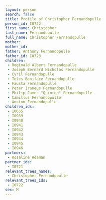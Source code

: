 ```yaml
---
layout: person
search: false
title: Profile of Christopher Fernandopulle
person_id: I0722
first_name: Christopher
last_name: Fernandopulle
full_name: Christopher Fernandopulle
mother: 
mother_id: 
father: Anthony Fernandopulle
father_id: I0723
children:
 - Reginald Albert Fernandopulle
 - Joseph Bernard Nicholas Fernandopulle
 - Cyril Fernandopulle
 - Teles Boniface Fernandopulle
 - Fausta Fernandopulle
 - Peter Iraneus Fernandopulle
 - Philip James "Quinton" Fernandopulle
 - Camillus Fernandopulle
 - Anston Fernandopulle
children_ids:
 - I0655
 - I0939
 - I0940
 - I0941
 - I0942
 - I0943
 - I0944
 - I0945
 - I0946
partners:
 - Rosaline Adaman
partner_ids:
 - I0721
relevant_trees_names:
 - Christopher Fernandopulle
relevant_trees_ids:
 - I0722
sex: M
---
```


